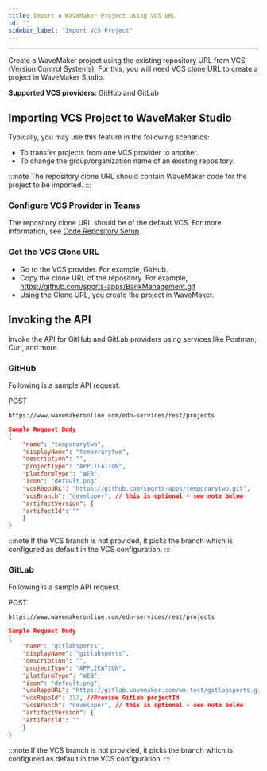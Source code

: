 ```yaml
---
title: Import a WaveMaker Project using VCS URL
id: ""
sidebar_label: "Import VCS Project"
---
```

---

Create a WaveMaker project using the existing repository URL from VCS (Version Control Systems). For this, you will need VCS clone URL to create a project in WaveMaker Studio. 

**Supported VCS providers**: GitHub and GitLab

## Importing VCS Project to WaveMaker Studio

Typically, you may use this feature in the following scenarios:

- To transfer projects from one VCS provider to another. 
- To change the group/organization name of an existing repository.

:::note
The repository clone URL should contain WaveMaker code for the project to be imported.
:::

### Configure VCS Provider in Teams

The repository clone URL should be of the default VCS. For more information, see [Code Repository Setup](/learn/teams/code-repository#add-code-repository).

### Get the VCS Clone URL

- Go to the VCS provider. For example, GitHub. 
- Copy the clone URL of the repository. For example, https://github.com/sports-apps/BankManagement.git 
- Using the Clone URL, you create the project in WaveMaker. 
 
## Invoking the API

Invoke the API for GitHub and GitLab providers using services like Postman, Curl, and more.

### GitHub

Following is a sample API request.

POST
```
https://www.wavemakeronline.com/edn-services/rest/projects
```

```json
Sample Request Body
{
    "name": "temporarytwo",
    "displayName": "temporarytwo",
    "description": "",
    "projectType": "APPLICATION",
    "platformType": "WEB",
    "icon": "default.png",
    "vcsRepoURL": "https://github.com/sports-apps/temporarytwo.git",
    "vcsBranch": "developer", // this is optional - see note below
    "artifactVersion": {
    "artifactId": ""
    }
}
``` 

:::note
If the VCS branch is not provided, it picks the branch which is configured as default in the VCS configuration.
:::
 
### GitLab

Following is a sample API request.

POST
```
https://www.wavemakeronline.com/edn-services/rest/projects
```
```json
Sample Request Body
{
    "name": "gitlabsports",
    "displayName": "gitlabsports",
    "description": "",
    "projectType": "APPLICATION",
    "platformType": "WEB",
    "icon": "default.png",
    "vcsRepoURL": "https://gitlab.wavemaker.com/wm-test/gitlabsports.git",
    "vcsRepoId": 317, //Provide GitLab projectId
    "vcsBranch": "developer", // this is optional - see note below
    "artifactVersion": {
    "artifactId": ""
    }
}
```

:::note
If the VCS branch is not provided, it picks the branch which is configured as default in the VCS configuration.
:::
